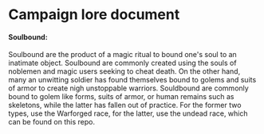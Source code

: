 # Campaign lore document

#### Soulbound:
Soulbound are the product of a magic ritual to bound one's soul to an inatimate object.
Soulbound are commonly created using the souls of noblemen and magic users seeking to cheat death.
On the other hand, many an unwitting soldier has found themselves bound to golems and suits of armor to create nigh unstoppable warriors.
Souldbound are commonly bound to golem like forms, suits of armor, or human remains such as skeletons, while the latter has fallen out of practice.
For the former two types, use the Warforged race, for the latter, use the undead race, which can be found on this repo.
